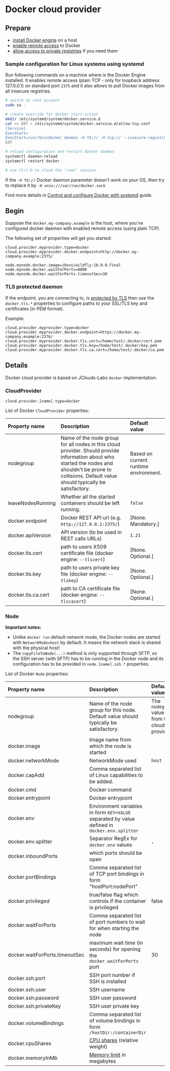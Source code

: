 # Docker cloud provider

## Prepare

* [install Docker engine](https://docs.docker.com/engine/installation/) on a host
* [enable remote access](https://docs.docker.com/engine/quickstart/#bind-docker-to-another-host-port-or-a-unix-socket) to Docker
* [allow access to private registries](https://docs.docker.com/engine/reference/commandline/daemon/#insecure-registries)
  if you need them

### Sample configuration for Linux systems using systemd

Run following commands on a machine where is the Docker Engine installed.
It enables remote access (plain TCP - only for loopback address 127.0.0.1)
on standard port `2375` and it also allows to pull Docker images from all insecure registries.

```bash
# switch to root account
sudo su -

# create override for docker start-script
mkdir /etc/systemd/system/docker.service.d
cat << EOT > /etc/systemd/system/docker.service.d/allow-tcp.conf
[Service]
ExecStart=
ExecStart=/usr/bin/docker daemon -H fd:// -H tcp:// --insecure-registry 0.0.0.0/0
EOT

# reload configuration and restart docker daemon
systemctl daemon-reload
systemctl restart docker

# use Ctrl-D to close the 'root' session
```

If the `-H fd://` Docker daemon parameter doesn't work on your OS,
then try to replace it by `-H unix:///var/run/docker.sock`

Find more details in [Control and configure Docker with systemd](https://docs.docker.com/engine/admin/systemd/) guide.

## Begin

Suppose the `docker.my-company.example` is the host, where you've configured docker daemon with enabled remote access
(using plain TCP).

The following set of properties will get you started:

```
cloud.provider.myprovider.type=docker
cloud.provider.myprovider.docker.endpoint=http://docker.my-company.example:2375/

node.mynode.docker.image=jboss/wildfly:10.0.0.Final
node.mynode.docker.waitForPorts=8080
node.mynode.docker.waitForPorts.timeoutSec=30
```

### TLS protected daemon

If the endpoint, you are connecting to, is [protected by TLS](https://docs.docker.com/engine/security/https/)
then use the `docker.tls.*` properties to configure paths to your SSL/TLS key and certificates (in PEM format).

Example:

```properties
cloud.provider.myprovider.type=docker
cloud.provider.myprovider.docker.endpoint=https://docker.my-company.example:2376/
cloud.provider.myprovider.docker.tls.cert=/home/test/.docker/cert.pem
cloud.provider.myprovider.docker.tls.key=/home/test/.docker/key.pem
cloud.provider.myprovider.docker.tls.ca.cert=/home/test/.docker/ca.pem
```

## Details

Docker cloud provider is based on JClouds-Labs `docker` implementation.

### CloudProvider

```
cloud.provider.[name].type=docker
```

List of Docker `CloudProvider` properties:

| Property name          | Description                                                       | Default value                      |
|:-----------------------|:------------------------------------------------------------------|:-----------------------------------|
| nodegroup              | Name of the node group for all nodes in this cloud provider. Should provide information about who started the nodes and shouldn't be prone to collisions. Default value should typically be satisfactory. | Based on current runtime environment. |
| leaveNodesRunning      | Whether all the started containers should be left running.        | `false`                            |
| docker.endpoint        | Docker REST API url (e.g. `http://127.0.0.1:2375/`)               | [None. Mandatory.]                 |
| docker.apiVersion      | API version (to be used in REST calls URLs)                       | `1.21`                             |
| docker.tls.cert        | path to users X509 certificate file (docker engine: `--tlscert`)  | [None. Optional.]                  |
| docker.tls.key         | path to users private key file (docker engine: `--tlskey`)        | [None. Optional.]                  |
| docker.tls.ca.cert     | path to CA certificate file  (docker engine: `--tlscacert`)       | [None. Optional.]                  |

### Node

**Important notes:**

* Unlike `docker run` default network mode, the Docker nodes are started with `NetworkMode=host` by default. It means the network stack is shared with the physical host!
* The `copyFileToNode(...)` method is only supported through SFTP, so the SSH server (with SFTP) has to be running in the Docker node and its configuration
has to be provided in  `node.[name].ssh.*` properties. 

List of Docker `Node` properties:

| Property name          | Description                                                       | Default value                      |
|:-----------------------|:------------------------------------------------------------------|:-----------------------------------|
| nodegroup              | Name of the node group for this node. Default value should typically be satisfactory. | The `nodegroup` value from the cloud provider. |
| docker.image           | Image name from which the node is started                         |                                    |
| docker.networkMode     | NetworkMode used                                                  | `host`                             |
| docker.capAdd          | Comma separated list of Linux capabilities to be added.           |                                    |
| docker.cmd             | Docker command                                                    |                                    |
| docker.entrypoint      | Docker entrypoint | |
| docker.env             | Environment variables in form `KEY=VALUE` separated by value defined in `docker.env.splitter` |        |
| docker.env.splitter    | Separator RegEx for `docker.env` values                           |  `,`                               |
| docker.inboundPorts    | which ports should be open                                        |                                    |
| docker.portBindings    | Comma separated list of TCP port bindings in form "hostPort:nodePort" |                                |
| docker.privileged      | true/false flag which controls if the container is privileged     | false                              |
| docker.waitForPorts    | Comma separated list of port numbers to wait for when starting the node |                              |
| docker.waitForPorts.timeoutSec | maximum wait time (in seconds) for opening the `docker.waitForPorts` port | 30                 |
| docker.ssh.port        | SSH port number if SSH is installed                               |                                    |
| docker.ssh.user        | SSH username                                                      |                                    |
| docker.ssh.password    | SSH user password                                                 |                                    |
| docker.ssh.privateKey  | SSH user private key                                              |                                    |
| docker.volumeBindings  | Comma separated list of volume bindings in form `/hostDir:/containerDir`  |                               |
| docker.cpuShares       | [CPU shares](https://docs.docker.com/engine/reference/run/#cpu-share-constraint) (relative weight) |   |
| docker.memoryInMb      | [Memory limit](https://docs.docker.com/engine/reference/run/#runtime-constraints-on-resources) in megabytes | |
